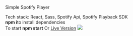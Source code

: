 Simple Spotify Player


Tech stack: React, Sass, Spotify Api, Spotify Playback SDK<br/>
<b>npm i</b>to install dependencies <br/>
  To start <b>npm start</b>
  Or [Live Version](https://shorthaired-adhesive-rifle.glitch.me/)
  ![](screen_capture.gif)
